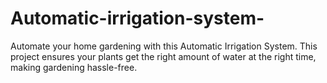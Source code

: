 # Automatic-irrigation-system-
Automate your home gardening with this Automatic Irrigation System. This project ensures your plants get the right amount of water at the right time, making gardening hassle-free.
